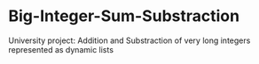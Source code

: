 # Big-Integer-Sum-Substraction
University project: Addition and Substraction of very long integers represented as dynamic lists
